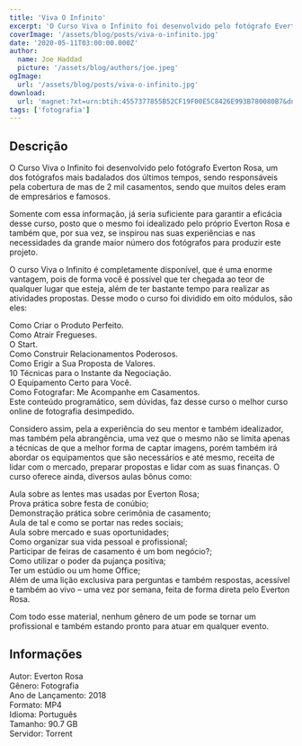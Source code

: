 ```yaml
---
title: 'Viva O Infinito'
excerpt: 'O Curso Viva o Infinito foi desenvolvido pelo fotógrafo Everton Rosa, um dos fotógrafos mais badalados dos últimos tempos, sendo responsáveis pela cobertura de mas de 2 mil casamentos, sendo que muitos deles eram de empresários e famosos.  Somente com essa informação, já seria suficie'
coverImage: '/assets/blog/posts/viva-o-infinito.jpg'
date: '2020-05-11T03:00:00.000Z'
author:
  name: Joe Haddad
  picture: '/assets/blog/authors/joe.jpeg'
ogImage:
  url: '/assets/blog/posts/viva-o-infinito.jpg'
download:
  url: 'magnet:?xt=urn:btih:4557377855B52CF19F00E5C8426E993B780080B7&dn=Viva%20O%20Infinito%20-%20Everton%20Rosa&tr=udp%3a%2f%2ftracker.openbittorrent.com%3a1337%2fannounce&tr=udp%3a%2f%2ftracker.opentrackr.org%3a1337%2fannounce'
tags: ['fotografia']
---
```

<h2>Descrição</h2>
<p></p><p>O Curso Viva o Infinito foi desenvolvido pelo fotógrafo Everton Rosa, um dos fotógrafos mais badalados dos últimos tempos, sendo responsáveis pela cobertura de mas de 2 mil casamentos, sendo que muitos deles eram de empresários e famosos.</p><p>Somente com essa informação, já seria suficiente para garantir a eficácia desse curso, posto que o mesmo foi idealizado pelo próprio Everton Rosa e também que, por sua vez, se inspirou nas suas experiências e nas necessidades da grande maior número dos fotógrafos para produzir este projeto.</p><p>O curso Viva o Infinito é completamente disponível, que é uma enorme vantagem, pois de forma você é possível que ter chegada ao teor de qualquer lugar que esteja, além de ter bastante tempo para realizar as atividades propostas. Desse modo o curso foi dividido em oito módulos, são eles:</p><p>Como Criar o Produto Perfeito.<br/>Como Atrair Fregueses.<br/>O Start.<br/>Como Construir Relacionamentos Poderosos.<br/>Como Erigir a Sua Proposta de Valores.<br/>10 Técnicas para o Instante da Negociação.<br/>O Equipamento Certo para Você.<br/>Como Fotografar: Me Acompanhe em Casamentos.<br/>Este conteúdo programático, sem dúvidas, faz desse curso o melhor curso online de fotografia desimpedido.</p><p>Considero assim, pela a experiência do seu mentor e também idealizador, mas também pela abrangência, uma vez que o mesmo não se limita apenas a técnicas de que a melhor forma de captar imagens, porém também irá abordar os equipamentos que são necessários e até mesmo, receita de lidar com o mercado, preparar propostas e lidar com as suas finanças. O curso oferece ainda, diversos aulas bônus como:</p><p>Aula sobre as lentes mas usadas por Everton Rosa;<br/>Prova prática sobre festa de conúbio;<br/>Demonstração prática sobre cerimônia de casamento;<br/>Aula de tal e como se portar nas redes sociais;<br/>Aula sobre mercado e suas oportunidades;<br/>Como organizar sua vida pessoal e profissional;<br/>Participar de feiras de casamento é um bom negócio?;<br/>Como utilizar o poder da pujança positiva;<br/>Ter um estúdio ou um home Office;<br/>Além de uma lição exclusiva para perguntas e também respostas, acessível e também ao vivo – uma vez por semana, feita de forma direta pelo Everton Rosa.</p><p>Com todo esse material, nenhum gênero de um pode se tornar um profissional e também estando pronto para atuar em qualquer evento.</p><h2>Informações</h2><p>Autor: Everton Rosa<br/>Gênero: Fotografia<br/>Ano de Lançamento: 2018<br/>Formato: MP4<br/>Idioma: Português<br/>Tamanho: 90.7 GB<br/>Servidor: Torrent</p>